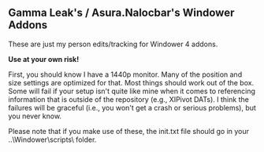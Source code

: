 Gamma Leak's / Asura.Nalocbar's Windower Addons
-----------------------------------------------

These are just my person edits/tracking for Windower 4 addons.

**Use at your own risk!**

First, you should know I have a 1440p monitor. Many of the position and size settings are optimized for that. Most things should work out of the box. Some will fail if your setup isn't quite like mine when it comes to referencing information that is outside of the repository (e.g., XIPivot DATs). I think the failures will be graceful (i.e., you won't get a crash or serious problems), but you never know.

Please note that if you make use of these, the init.txt file should go in your ..\Windower\scripts\ folder.
